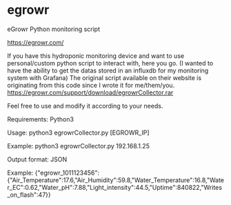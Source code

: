# egrowr
eGrowr Python monitoring script

https://egrowr.com/

If you have this hydroponic monitoring device and want to use personal/custom python script to interact with, here you go.
(I wanted to have the ability to get the datas stored in an influxdb for my monitoring system with Grafana)
The original script available on their website is originating from this code since I wrote it for me/them/you. https://egrowr.com/support/download/egrowrCollector.rar

Feel free to use and modify it according to your needs.

Requirements: Python3

Usage: python3 egrowrCollector.py [EGROWR_IP]

Example: python3 egrowrCollector.py 192.168.1.25

Output format: JSON

Example: {"egrowr_1011123456":{"Air_Temperature":17.6,"Air_Humidity":59.8,"Water_Temperature":16.8,"Water_EC":0.62,"Water_pH":7.88,"Light_intensity":44.5,"Uptime":840822,"Writes_on_flash":47}}
